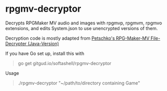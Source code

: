 # rpgmv-decryptor

Decrypts RPGMaker MV audio and images with rpgmvp, rpgmvm, rpgmvo extensions, and edits System.json to use unencrypted versions of them.

Decryption code is mostly adapted from [Petschko's RPG-Maker-MV File-Decrypter (Java-Version)](https://github.com/Petschko/Java-RPG-Maker-MV-Decrypter)

If you have Go set up, install this with
>go get gitgud.io/softashell/rpgmv-decryptor

Usage
>./rpgmv-decryptor "~/path/to/directory containing Game"
